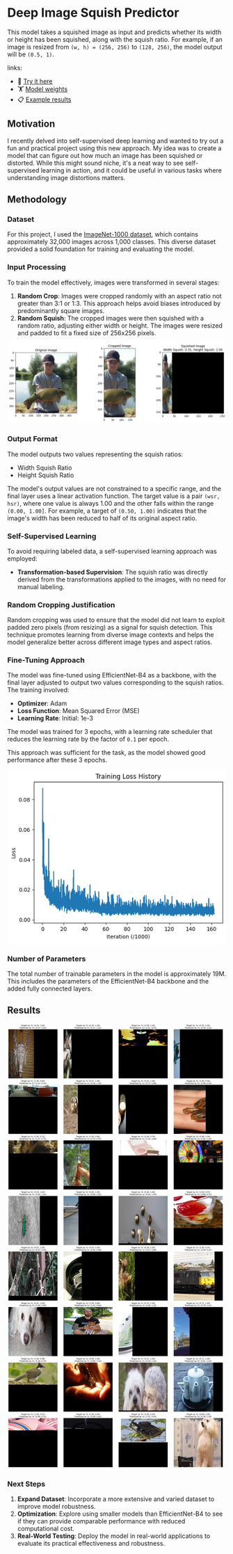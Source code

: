 # Deep Image Squish Predictor
This model takes a squished image as input and predicts whether its width or height has been squished, along with the squish ratio. For example, if an image is resized from `(w, h) = (256, 256)` to `(128, 256)`, the model output will be `(0.5, 1)`.

links:
- 🧪 [Try it here](https://huggingface.co/spaces/erfanasgari21/deep-image-squish-predictor)
- 🏋️ [Model weights](https://huggingface.co/erfanasgari21/deep-image-squish-predictor)
- 📋 [Example results](https://github.com/erfanasgari21/Deep_Image_Squish_Predictor)

## Motivation
I recently delved into self-supervised deep learning and wanted to try out a fun and practical project using this new approach. My idea was to create a model that can figure out how much an image has been squished or distorted. While this might sound niche, it's a neat way to see self-supervised learning in action, and it could be useful in various tasks where understanding image distortions matters.

## Methodology

### Dataset

For this project, I used the [ImageNet-1000 dataset](https://www.kaggle.com/datasets/ifigotin/imagenetmini-1000), which contains approximately 32,000 images across 1,000 classes. This diverse dataset provided a solid foundation for training and evaluating the model.

### Input Processing

To train the model effectively, images were transformed in several stages:
1. **Random Crop**: Images were cropped randomly with an aspect ratio not greater than 3:1 or 1:3. This approach helps avoid biases introduced by predominantly square images.
2. **Random Squish**: The cropped images were then squished with a random ratio, adjusting either width or height. The images were resized and padded to fit a fixed size of 256x256 pixels.

![input example](media/input-example.png)


### Output Format

The model outputs two values representing the squish ratios:
- Width Squish Ratio
- Height Squish Ratio

The model's output values are not constrained to a specific range, and the final layer uses a linear activation function. The target value is a pair `(wsr, hsr)`, where one value is always 1.00 and the other falls within the range `(0.00, 1.00]`. For example, a target of `(0.50, 1.00)` indicates that the image's width has been reduced to half of its original aspect ratio.

### Self-Supervised Learning

To avoid requiring labeled data, a self-supervised learning approach was employed:
- **Transformation-based Supervision**: The squish ratio was directly derived from the transformations applied to the images, with no need for manual labeling.

### Random Cropping Justification

Random cropping was used to ensure that the model did not learn to exploit padded zero pixels (from resizing) as a signal for squish detection. This technique promotes learning from diverse image contexts and helps the model generalize better across different image types and aspect ratios.

### Fine-Tuning Approach

The model was fine-tuned using EfficientNet-B4 as a backbone, with the final layer adjusted to output two values corresponding to the squish ratios. The training involved:
- **Optimizer**: Adam
- **Loss Function**: Mean Squared Error (MSE)
- **Learning Rate**: Initial: 1e-3

The model was trained for 3 epochs, with a learning rate scheduler that reduces the learning rate by the factor of `0.1` per epoch.

This approach was sufficient for the task, as the model showed good performance after these 3 epochs.

![training loss](media/training-loss.png)

### Number of Parameters

The total number of trainable parameters in the model is approximately 19M. This includes the parameters of the EfficientNet-B4 backbone and the added fully connected layers.

## Results

![results](media/results.jpg)

### Next Steps

1. **Expand Dataset**: Incorporate a more extensive and varied dataset to improve model robustness.
2. **Optimization**: Explore using smaller models than EfficientNet-B4 to see if they can provide comparable performance with reduced computational cost.
3. **Real-World Testing**: Deploy the model in real-world applications to evaluate its practical effectiveness and robustness.
